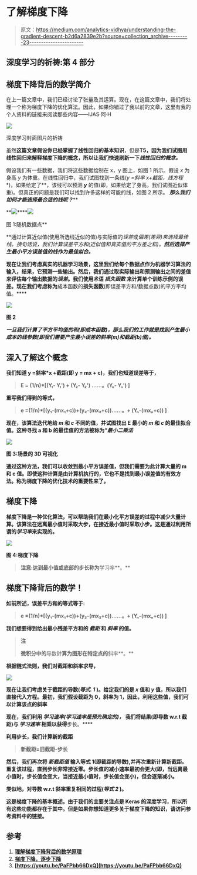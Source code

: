 # 了解梯度下降

> 原文：<https://medium.com/analytics-vidhya/understanding-the-gradient-descent-b2d6a2839e2b?source=collection_archive---------23----------------------->

## 深度学习的祈祷:第 4 部分

## 梯度下降背后的数学简介

在上一篇文章中，我们已经讨论了张量及其运算。现在，在这篇文章中，我们将处理一个称为梯度下降的优化算法。因此，如果你错过了我以前的文章，这里有我的个人资料的链接来阅读那些内容——IJAS·阿·H

![](img/d6b192b5faec50dd24c29fcb8371500d.png)

深度学习封面图片的祈祷

虽然**这篇文章假设你已经掌握了线性回归的基本知识**，但是**T5，因为我们试图用线性回归来解释梯度下降的概念，所以让我们快速刷新一下*线性回归的概念。***

假设我们有一些数据，我们将这些数据绘制在 x，y 图上，如图 1 所示。假设 *x* 为身高 *y* 为体重。在线性回归中，我们试图找到一条线(**y =斜率* x+截距，线方程**)，如果给定了**，该线可以预测 ***y*** 的值(即，如果给定了身高，我们试图近似体重)。但真正的问题是我们可以找到许多这样的可能的线，如图 2 所示。 ***那么我们如何才能选择最合适的线呢？*****

**![](img/4299a913e63e82131bed65b16565ab7f.png)****![](img/2d5732ea0226c1184b293238bb89cd52.png)

图 1:随机数据点** 

**通过计算近似值(使用所选线近似的值)与实际值的*误差*或*偏差(差异)*来选择最佳线。换句话说，我们计算误差平方和(近似值和真实值的平方差之和)。**然后选择产生最小平方误差值的线作为最佳拟合。****

**现在让我们考虑真实的机器学习场景，这里我们给每个数据点作为机器学习算法的输入，结果，它预测一些输出。然后，我们通过取实际输出和预测输出之间的差值来评估每个输出数据的*误差*。我们使用术语 ***损失函数*** 来计算单个训练示例的误差。现在我们考虑称为**成本函数的**损失函数**(即误差平方和/数据点数)的平方平均值。****

**![](img/029c26595f6721a634dde7f022e4c835.png)**

**图 2**

***一旦我们计算了平方平均值的和(即成本函数)，那么我们的工作就是找到产生最小成本的线参数(即我们需要产生最小误差的斜率(m)和截距(b)值)。***

## **深入了解这个概念**

**我们知道 **y =斜率*x +截距**(即 y = mx + c)，我们也知道误差等于，**

> **E = (1/n)*[(Y₁- Y₁') + (Y₂- Y₂') ……。(Yₙ- Yₙ') ]**

**重写我们得到的等式，**

> **e =(1/n)*[(y₁-(mx₁+c))+(y₂-(mx₂+c))……。+ (Yₙ-(mxₙ+c)) ]**

**现在，该算法迭代地给 ***m*** 和 ***c*** 不同的值，并试图找出 E 最小的 ***m*** 和 ***c*** 的最佳拟合值。这种寻找 a 和 b 的最佳值的方法被称为“*最小二乘法***

**![](img/4d3af9457e7fe62058717788244610f1.png)**

**图 3:场景的 3D 可视化**

**通过这种方法，我们可以收敛到最小平方误差值，但我们需要为此计算大量的 m 和 c 值。即使这种计算是由计算机执行的，它也不是找到最小误差值的有效方法。称为梯度下降的优化技术的重要性来了。**

## **梯度下降**

**梯度下降是一种优化算法，可以帮助我们在最小化平方误差的过程中减少大量计算。该算法在远离最小值时采取大步，在接近最小值时采取小步。这是通过利用所谓的*学习率*来实现的。**

**![](img/37239d2939194646fe5e3afd349a7e27.png)**

**图 4:梯度下降**

> **注意:达到最小值或底部的步长称为**学习率**。**

## **梯度下降背后的数学！**

**如前所述，误差平方和的等式等于:**

> **e =(1/n)*[(y₁-(mx₁+c))+(y₂-(mx₂+c))……。+ (Yₙ-(mxₙ+c)) ]**

**我们想要得到给出最小残差平方和的 ***截距*** 和 ***斜率*** 的值。**

> ****注****
> 
> **微积分中的**导数**计算为图形在特定点的**斜率**。**

**根据链式法则，我们对截距和斜率求导，**

**![](img/d81c817b9d703227b3c17a909610e554.png)**

**现在让我们考虑关于截距的导数(*等式. 1* )。给定我们的是 *x* 值和 *y* 值，所以我们直接代入方程。最初，我们假设截距为 0，斜率为 1，因此，利用这些值，我们可以计算该点的斜率**

**现在，我们利用 ***学习速率(学习速率是预先确定的)，*** 我们将结果(即导数 w.r.t 截距)与 ***学习速率*** 相乘以获得**步长。****

**利用步长，我们计算新的截距**

> **新截距=旧截距-步长**

**然后，我们再次将 ***新截距值*** 输入等式 1(即截距的导数),并再次重新计算新截距。**重复该过程，直到步长非常接近零**。步长值的减小速率最初会更大(即，当远离最小值时，步长值会变大，当接近最小值时，步长值会变小)，但会逐渐减小。**

**类似地，对导数 w.r.t 斜率重复相同的过程(*等式 2* )。**

**这是梯度下降的基本概述。由于我们的主要关注点是 Keras 的深度学习，所以所有这些功能都存在于其中。但是如果你想知道更多关于梯度下降的知识，请访问参考资料中的链接。**

## **参考**

1.  **[理解梯度下降背后的数学原理](https://towardsdatascience.com/understanding-the-mathematics-behind-gradient-descent-dde5dc9be06e)**
2.  **[梯度下降，逐步下降](https://youtu.be/sDv4f4s2SB8)**
3.  **[https://youtu.be/PaFPbb66DxQ](https://youtu.be/PaFPbb66DxQ)**
